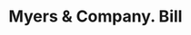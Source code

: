 ---
doi: 10.7916/D80K3MMJ
date_other: '1890'
date_other_textual: 1890-1899
form: printed ephemera
genre:
- Invoices
name:
- Myers & Company
object_in_context_url: https://biggert.cul.columbia.edu/items/view/ave_biggert_00307
subject_hierarchical_geographic:
- Covington, Kentucky, United States
subject_name:
- Myers & Company
title: Myers & Company. Bill
sort_title: Myers & Company. Bill
call_number: ave_biggert_00307
coordinates:
- 39.065,-84.50972222222222
pid: ave_biggert_00307
identifiers: ave_biggert_00307
thumbnail: https://derivativo-1.library.columbia.edu/iiif/2/ldpd:344231/full/!256,256/0/native.jpg
permalink: /biggert/ave_biggert_00307/
layout: iiif-image-page
---